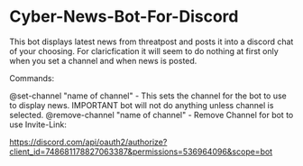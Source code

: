 # Cyber-News-Bot-For-Discord
This bot displays latest news from threatpost and posts it into a discord chat of your choosing. For claricfication it will seem to do nothing at first only when you set a channel and when news is posted.

Commands:

@set-channel "name of channel"  - This sets the channel for the bot to use to display news. IMPORTANT bot will not do anything unless channel is selected. 
@remove-channel "name of channel" - Remove Channel for bot to use
Invite-Link:

https://discord.com/api/oauth2/authorize?client_id=748681178827063387&permissions=536964096&scope=bot

